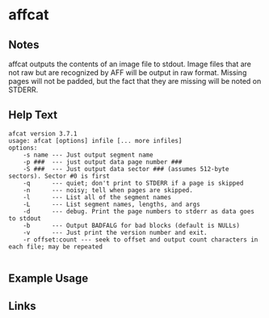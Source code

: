 # affcat

Notes
-------
affcat outputs the contents of an image file to stdout. Image files that are not raw but are recognized by AFF will be output in raw format. Missing pages will not be padded, but the fact that they are missing will be noted on STDERR.


Help Text
-------
```
afcat version 3.7.1
usage: afcat [options] infile [... more infiles]
options:
    -s name --- Just output segment name
    -p ###  --- just output data page number ###
    -S ###  --- Just output data sector ### (assumes 512-byte sectors). Sector #0 is first
    -q      --- quiet; don't print to STDERR if a page is skipped
    -n      --- noisy; tell when pages are skipped.
    -l      --- List all of the segment names
    -L      --- List segment names, lengths, and args
    -d      --- debug. Print the page numbers to stderr as data goes to stdout
    -b      --- Output BADFALG for bad blocks (default is NULLs)
    -v      --- Just print the version number and exit.
    -r offset:count --- seek to offset and output count characters in each file; may be repeated


```

Example Usage
-------

Links
-------

